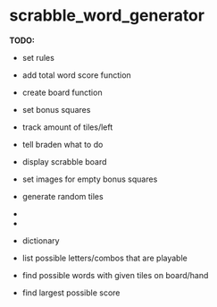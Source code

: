 # scrabble_word_generator
**TODO:**
- set rules 
- add total word score function
- create board function
- set bonus squares
- track amount of tiles/left
- tell braden what to do
- display scrabble board
- set images for empty bonus squares
- generate random tiles 
- 


- 
- dictionary 
- list possible letters/combos that are playable
- find possible words with given tiles on board/hand
- find largest possible score
